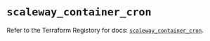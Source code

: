 # `scaleway_container_cron`

Refer to the Terraform Registory for docs: [`scaleway_container_cron`](https://registry.terraform.io/providers/scaleway/scaleway/2.31.0/docs/resources/container_cron).
